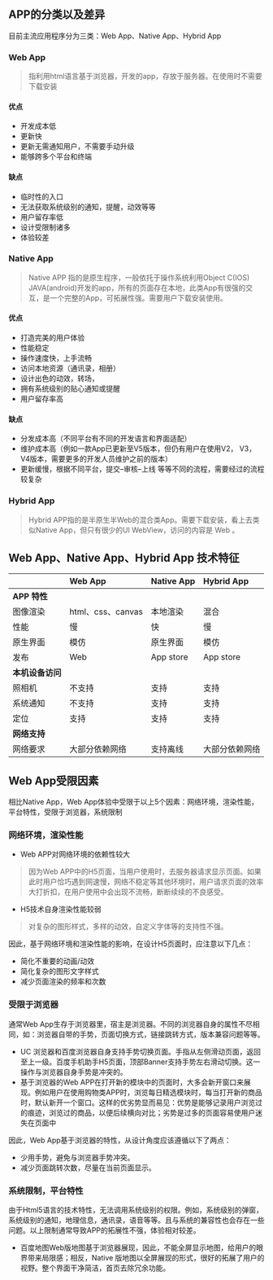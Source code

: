 ## APP的分类以及差异
目前主流应用程序分为三类：Web App、Native App、Hybrid App

### Web App

>指利用html语言基于浏览器，开发的app，存放于服务器。在使用时不需要下载安装

#### 优点

  * 开发成本低
  * 更新快
  * 更新无需通知用户，不需要手动升级
  * 能够跨多个平台和终端

#### 缺点

  * 临时性的入口
  * 无法获取系统级别的通知，提醒，动效等等
  * 用户留存率低
  * 设计受限制诸多
  * 体验较差

### Native App

>Native APP 指的是原生程序，一般依托于操作系统利用Object C(IOS) JAVA(android)开发的app，所有的页面存在本地，此类App有很强的交互，是一个完整的App，可拓展性强。需要用户下载安装使用。

#### 优点

  * 打造完美的用户体验
  * 性能稳定
  * 操作速度快，上手流畅
  * 访问本地资源（通讯录，相册）
  * 设计出色的动效，转场，
  * 拥有系统级别的贴心通知或提醒
  * 用户留存率高

#### 缺点
  * 分发成本高（不同平台有不同的开发语言和界面适配）
  * 维护成本高（例如一款App已更新至V5版本，但仍有用户在使用V2， V3， V4版本，需要更多的开发人员维护之前的版本）
  * 更新缓慢，根据不同平台，提交–审核–上线 等等不同的流程，需要经过的流程较复杂



### Hybrid App
  >Hybrid APP指的是半原生半Web的混合类App。需要下载安装，看上去类似Native App，但只有很少的UI WebView，访问的内容是 Web 。


## Web App、Native App、Hybrid App 技术特征
| | Web App | Native App | Hybrid App|
|:---|:---|:---|:---|
|**APP 特性**|
| 图像渲染 | html、css、canvas | 本地渲染 | 混合 |
| 性能 |  慢   | 快 |  慢  |
| 原生界面 | 模仿 | 原生界面 | 模仿 |
| 发布| Web| App store | App store |
|**本机设备访问**|
| 照相机 | 不支持 | 支持 | 支持 |
| 系统通知 | 不支持 | 支持 | 支持 |
| 定位 | 支持 | 支持 | 支持 |
|**网络支持**|
| 网络要求 | 大部分依赖网络 | 支持离线 | 大部分依赖网络 |

## Web App受限因素
相比Native App，Web App体验中受限于以上5个因素：网络环境，渲染性能，平台特性，受限于浏览器，系统限制

### 网络环境，渲染性能
* Web APP对网络环境的依赖性较大

>因为Web APP中的H5页面，当用户使用时，去服务器请求显示页面。如果此时用户恰巧遇到网速慢，网络不稳定等其他环境时，用户请求页面的效率大打折扣，在用户使用中会出现不流畅，断断续续的不良感受。

* H5技术自身渲染性能较弱

>对复杂的图形样式，多样的动效，自定义字体等的支持性不强。

因此，基于网络环境和渲染性能的影响，在设计H5页面时，应注意以下几点：

  * 简化不重要的动画/动效
  * 简化复杂的图形文字样式
  * 减少页面渲染的频率和次数

### 受限于浏览器
通常Web App生存于浏览器里，宿主是浏览器。不同的浏览器自身的属性不尽相同，如：浏览器自带的手势，页面切换方式，链接跳转方式，版本兼容问题等等。
  * UC 浏览器和百度浏览器自身支持手势切换页面。手指从左侧滑动页面，返回至上一级。百度手机助手H5页面，顶部Banner支持手势左右滑动切换。这一操作与浏览器自身手势是冲突的。
  * 基于浏览器的Web APP在打开新的模块中的页面时，大多会新开窗口来展现。例如用户在使用购物类APP时，浏览每日精选模块时，每当打开新的商品时，默认新开一个窗口。这样的优劣势显而易见：优势是能够记录用户浏览过的痕迹，浏览过的商品，以便后续横向对比；劣势是过多的页面容易使用户迷失在页面中

因此，Web App基于浏览器的特性，从设计角度应该遵循以下了两点：

  * 少用手势，避免与浏览器手势冲突。
  * 减少页面跳转次数，尽量在当前页面显示。

### 系统限制，平台特性
  由于Html5语言的技术特性，无法调用系统级别的权限。例如，系统级别的弹窗，系统级别的通知，地理信息，通讯录，语音等等。且与系统的兼容性也会存在一些问题。以上限制通常导致APP的拓展性不强，体验相对较差。

  * 百度地图Web版地图基于浏览器展现，因此，不能全屏显示地图，给用户的眼界带来局限感；相反，Native 版地图以全屏展现的形式，很好的拓展了用户的视野。整个界面干净简洁，首页去除冗余功能。
